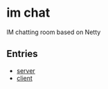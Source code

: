 # im chat
 IM chatting room based on Netty

## Entries
- [server](im-chat-server/src/main/java/com/jw/imchatserver/ImChatServerApplication.java)
- [client](im-chat-client/src/main/java/com/jw/imchatclient/ImChatClientApplication.java)
